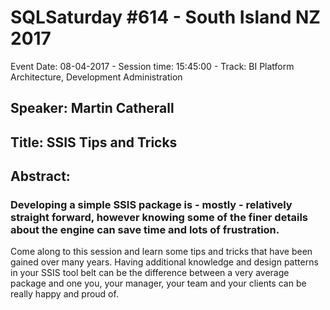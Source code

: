 # SQLSaturday #614 - South Island NZ 2017
Event Date: 08-04-2017 - Session time: 15:45:00 - Track: BI Platform Architecture, Development  Administration
## Speaker: Martin Catherall
## Title: SSIS Tips and Tricks
## Abstract:
### Developing a simple SSIS package is - mostly - relatively straight forward, however knowing some of the finer details about the engine can save time and lots of frustration.
Come along to this session and learn some tips and tricks that have been gained over many years.
Having additional knowledge and design patterns in your SSIS tool belt can be the difference between a very average package and one you, your manager, your team and your clients can be really happy and proud of.
